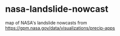 # nasa-landslide-nowcast
map of NASA's landslide nowcasts from https://gpm.nasa.gov/data/visualizations/precip-apps
